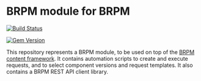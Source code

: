 # BRPM module for BRPM

[![Build Status](https://travis-ci.org/BMC-RLM/brpm_module_brpm.svg?branch=master)](https://travis-ci.org/BMC-RLM/brpm_module_brpm)

[![Gem Version](https://badge.fury.io/rb/brpm_module_brpm.png)](http://badge.fury.io/rb/brpm_module_brpm)

This repository represents a BRPM module, to be used on top of the [BRPM content framework](https://github.com/BMC-RLM/brpm_content_framework). It contains automation scripts to create and execute requests, and to select component versions and request templates. It also contains a BRPM REST API client library.
